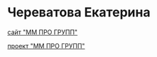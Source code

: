 # Череватова Екатерина

[сайт "ММ ПРО ГРУПП"](https://echerevatova.github.io/project2/main.html)

[проект "ММ ПРО ГРУПП"](https://github.com/echerevatova/echerevatova.github.io/tree/main/project2)

